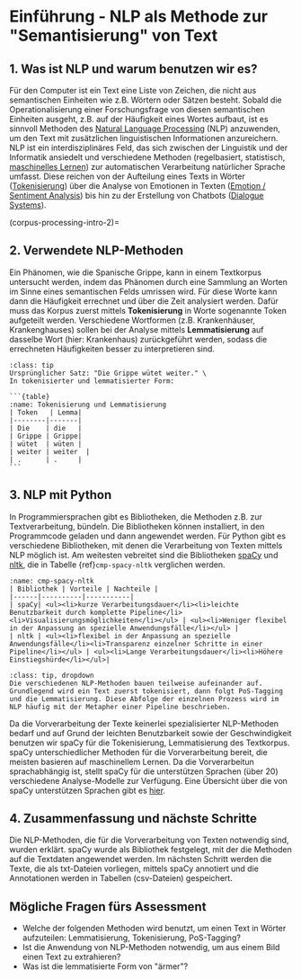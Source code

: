 # Einführung - NLP als Methode zur "Semantisierung" von Text

## 1. Was ist NLP und warum benutzen wir es?
Für den Computer ist ein Text eine Liste von Zeichen, die nicht aus semantischen Einheiten wie z.B. Wörtern oder Sätzen besteht. Sobald die Operationalisierung einer Forschungsfrage von diesen semantischen Einheiten ausgeht, z.B. auf der Häufigkeit eines Wortes aufbaut, ist es sinnvoll Methoden des [Natural Language Processing](https://en.wikipedia.org/wiki/Natural_language_processing) (NLP) anzuwenden, um den Text mit zusätzlichen linguistischen Informationen anzureichern.  
NLP ist ein interdisziplinäres Feld, das sich zwischen der Linguistik und der Informatik ansiedelt und verschiedene Methoden (regelbasiert, statistisch, [maschinelles Lernen](https://en.wikipedia.org/wiki/Machine_learning)) zur automatischen Verarbeitung natürlicher Sprache umfasst. Diese reichen von der Aufteilung eines Texts in Wörter ([Tokenisierung](https://en.wikipedia.org/wiki/Lexical_analysis#Tokenization)) über die Analyse von Emotionen in Texten ([Emotion / Sentiment Analysis](https://en.wikipedia.org/wiki/Sentiment_analysis)) bis hin zu der Erstellung von Chatbots ([Dialogue Systems](https://en.wikipedia.org/wiki/Dialogue_system)). 

(corpus-processing-intro-2)=
## 2. Verwendete NLP-Methoden
Ein Phänomen, wie die Spanische Grippe, kann in einem Textkorpus untersucht werden, indem das Phänomen durch eine Sammlung an Worten im Sinne eines semantischen Felds umrissen wird. Für diese Worte kann dann die Häufigkeit errechnet und über die Zeit analysiert werden. Dafür muss das Korpus zuerst mittels **Tokenisierung** in Worte sogenannte Token aufgeteilt werden. Verschiedene Wortformen (z.B. Krankenhäuser, Krankenghauses) sollen bei der Analyse mittels **Lemmatisierung** auf dasselbe Wort (hier: Krankenhaus) zurückgeführt werden, sodass die errechneten Häufigkeiten besser zu interpretieren sind. 

`````{admonition} Beispiel
:class: tip
Ursprünglicher Satz: "Die Grippe wütet weiter." \
In tokenisierter und lemmatisierter Form:

```{table}
:name: Tokenisierung und Lemmatisierung
| Token   | Lemma| 
|--------|-------|
| Die    | die   |
| Grippe | Grippe|
| wütet  | wüten |
| weiter | weiter  |
| .      | .     |
```
`````

## 3. NLP mit Python 
In Programmiersprachen gibt es Bibliotheken, die Methoden z.B. zur Textverarbeitung, bündeln. Die Bibliotheken können installiert, in den Programmcode geladen und dann angewendet werden.
Für Python gibt es verschiedene Bibliotheken, mit denen die Verarbeitung von Texten mittels NLP möglich ist. Am weitesten vebreitet sind die Bibliotheken [spaCy](https://spacy.io) und [nltk](https://www.nltk.org/), die in Tabelle {ref}`cmp-spacy-nltk` verglichen werden.

```{table} Vergleich von spaCy und nltk
:name: cmp-spacy-nltk
| Bibliothek | Vorteile | Nachteile | 
|------|----------|-----------|
| spaCy| <ul><li>kurze Verarbeitungsdauer</li><li>leichte Benutzbarkeit durch komplette Pipeline</li><li>Visualisierungsmöglichkeiten</li></ul> | <ul><li>Weniger flexibel in der Anpassung an spezielle Anwendungsfälle</li></ul> | 
| nltk | <ul><li>flexibel in der Anpassung an spezielle Anwendungsfälle</li><li>Transparenz einzelner Schritte in einer Pipeline</li></ul> | <ul><li>Lange Verarbeitungsdauer</li><li>Höhere Einstiegshürde</li></ul>|
```
`````{admonition} Zum Begriff der Pipeline
:class: tip, dropdown
Die verschiedenen NLP-Methoden bauen teilweise aufeinander auf. Grundlegend wird ein Text zuerst tokenisiert, dann folgt PoS-Tagging und die Lemmatisierung. Diese Abfolge der einzelnen Prozess wird im NLP häufig mit der Metapher einer Pipeline beschrieben. 
`````

Da die Vorverarbeitung der Texte keinerlei spezialisierter NLP-Methoden bedarf und auf Grund der leichten Benutzbarkeit sowie der Geschwindigkeit benutzen wir spaCy für die Tokenisierung, Lemmatisierung des Textkorpus. spaCy unterschiedlicher Methoden für die Vorverarbeitung bereit, die meisten basieren auf maschinellem Lernen. Da die Vorverarbeitun sprachabhängig ist, stellt spaCy für die unterstützen Sprachen (über 20) verschiedene Analyse-Modelle zur Verfügung. Eine Übersicht über die von spaCy unterstützen Sprachen gibt es [hier](https://spacy.io/models).

## 4. Zusammenfassung und nächste Schritte
Die NLP-Methoden, die für die Vorverarbeitung von Texten notwendig sind, wurden erklärt. spaCy wurde als Bibliothek festgelegt, mit der die Methoden auf die Textdaten angewendet werden. Im nächsten Schritt werden die Texte, die als txt-Dateien vorliegen, mittels spaCy annotiert und die Annotationen werden in Tabellen (csv-Dateien) gespeichert. 

## Mögliche Fragen fürs Assessment
* Welche der folgenden Methoden wird benutzt, um einen Text in Wörter aufzuteilen: Lemmatisierung, Tokenisierung, PoS-Tagging?
* Ist die Anwendung von NLP-Methoden notwendig, um aus einem Bild einen Text zu extrahieren? 
* Was ist die lemmatisierte Form von "ärmer"? 
